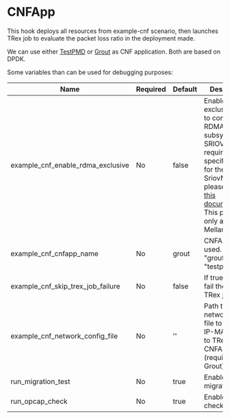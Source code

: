 # CNFApp

This hook deploys all resources from example-cnf scenario, then launches TRex job to evaluate the packet loss ratio in the deployment made.

We can use either [TestPMD](https://doc.dpdk.org/guides/testpmd_app_ug/) or [Grout](https://github.com/DPDK/grout/) as CNF application. Both are based on DPDK.

Some variables than can be used for debugging purposes:

| Name                              | Required | Default    | Description                                                                                           |
|-----------------------------------|----------|------------|-------------------------------------------------------------------------------------------------------|
| example_cnf_enable_rdma_exclusive | No       | false      | Enable RDMA exclusive mode to configure a RDMA subsystem for SRIOV. This requires a specific setup for the SriovNetwork, please check [this documentation](https://docs.redhat.com/en/documentation/openshift_container_platform/4.18/html/networking/hardware-networks#nw-sriov-networknodepolicy-object_configuring-sriov-device). This procedure only applies to Mellanox NICs. |
| example_cnf_cnfapp_name           | No       | grout      | CNFApp to be used. Could be "grout" or "testpmd"                                                      |
| example_cnf_skip_trex_job_failure | No       | false      | If true, do not fail the job if TRex job fails                                                        |
| example_cnf_network_config_file   | No       | ''         | Path to find the network config file to provide IP-MAC config to TRex and CNFApp (required for Grout) |
| run_migration_test                | No       | true       | Enable migration tests                                                                                |
| run_opcap_check                   | No       | true       | Enable opcap check                                                                                    |
